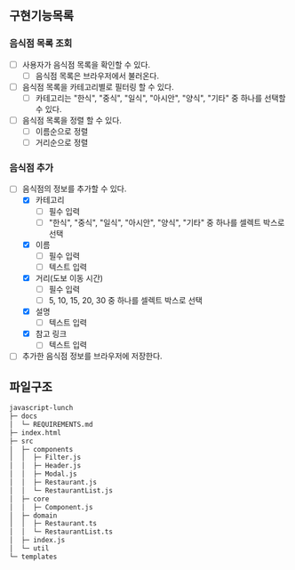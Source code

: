## 구현기능목록

### 음식점 목록 조회

- [ ] 사용자가 음식점 목록을 확인할 수 있다.
  - [ ] 음식점 목록은 브라우저에서 불러온다.
- [ ] 음식점 목록을 카테고리별로 필터링 할 수 있다.
  - [ ] 카테고리는 "한식", "중식", "일식", "아시안", "양식", "기타" 중 하나를 선택할 수 있다.
- [ ] 음식점 목록을 정렬 할 수 있다.
  - [ ] 이름순으로 정렬
  - [ ] 거리순으로 정렬

### 음식점 추가

- [ ] 음식점의 정보를 추가할 수 있다.
  - [x] 카테고리
    - [ ] 필수 입력
    - [ ] "한식", "중식", "일식", "아시안", "양식", "기타" 중 하나를 셀렉트 박스로 선택
  - [x] 이름
    - [ ] 필수 입력
    - [ ] 텍스트 입력
  - [x] 거리(도보 이동 시간)
    - [ ] 필수 입력
    - [ ] 5, 10, 15, 20, 30 중 하나를 셀렉트 박스로 선택
  - [x] 설명
    - [ ] 텍스트 입력
  - [x] 참고 링크
    - [ ] 텍스트 입력
- [ ] 추가한 음식점 정보를 브라우저에 저장한다.

## 파일구조

```bash
javascript-lunch
├─ docs
│  └─ REQUIREMENTS.md
├─ index.html
├─ src
│  ├─ components
│  │  ├─ Filter.js
│  │  ├─ Header.js
│  │  ├─ Modal.js
│  │  ├─ Restaurant.js
│  │  └─ RestaurantList.js
│  ├─ core
│  │  ├─ Component.js
│  ├─ domain
│  │  ├─ Restaurant.ts
│  │  └─ RestaurantList.ts
│  ├─ index.js
│  └─ util
└─ templates

```
